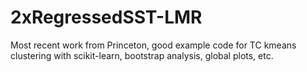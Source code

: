 # 2xRegressedSST-LMR
Most recent work from Princeton, good example code for TC kmeans clustering with scikit-learn, bootstrap analysis, global plots, etc.
